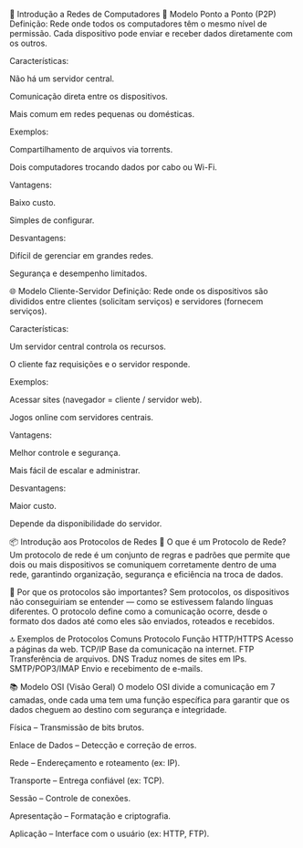 📡 Introdução a Redes de Computadores
🔁 Modelo Ponto a Ponto (P2P)
Definição:
Rede onde todos os computadores têm o mesmo nível de permissão. Cada dispositivo pode enviar e receber dados diretamente com os outros.

Características:

Não há um servidor central.

Comunicação direta entre os dispositivos.

Mais comum em redes pequenas ou domésticas.

Exemplos:

Compartilhamento de arquivos via torrents.

Dois computadores trocando dados por cabo ou Wi-Fi.

Vantagens:

Baixo custo.

Simples de configurar.

Desvantagens:

Difícil de gerenciar em grandes redes.

Segurança e desempenho limitados.

🌐 Modelo Cliente-Servidor
Definição:
Rede onde os dispositivos são divididos entre clientes (solicitam serviços) e servidores (fornecem serviços).

Características:

Um servidor central controla os recursos.

O cliente faz requisições e o servidor responde.

Exemplos:

Acessar sites (navegador = cliente / servidor web).

Jogos online com servidores centrais.

Vantagens:

Melhor controle e segurança.

Mais fácil de escalar e administrar.

Desvantagens:

Maior custo.

Depende da disponibilidade do servidor.

📦 Introdução aos Protocolos de Redes
📌 O que é um Protocolo de Rede?
Um protocolo de rede é um conjunto de regras e padrões que permite que dois ou mais dispositivos se comuniquem corretamente dentro de uma rede, garantindo organização, segurança e eficiência na troca de dados.

🧠 Por que os protocolos são importantes?
Sem protocolos, os dispositivos não conseguiriam se entender — como se estivessem falando línguas diferentes. O protocolo define como a comunicação ocorre, desde o formato dos dados até como eles são enviados, roteados e recebidos.

🔝 Exemplos de Protocolos Comuns
Protocolo	Função
HTTP/HTTPS	Acesso a páginas da web.
TCP/IP	Base da comunicação na internet.
FTP	Transferência de arquivos.
DNS	Traduz nomes de sites em IPs.
SMTP/POP3/IMAP	Envio e recebimento de e-mails.

📚 Modelo OSI (Visão Geral)
O modelo OSI divide a comunicação em 7 camadas, onde cada uma tem uma função específica para garantir que os dados cheguem ao destino com segurança e integridade.

Física – Transmissão de bits brutos.

Enlace de Dados – Detecção e correção de erros.

Rede – Endereçamento e roteamento (ex: IP).

Transporte – Entrega confiável (ex: TCP).

Sessão – Controle de conexões.

Apresentação – Formatação e criptografia.

Aplicação – Interface com o usuário (ex: HTTP, FTP).
